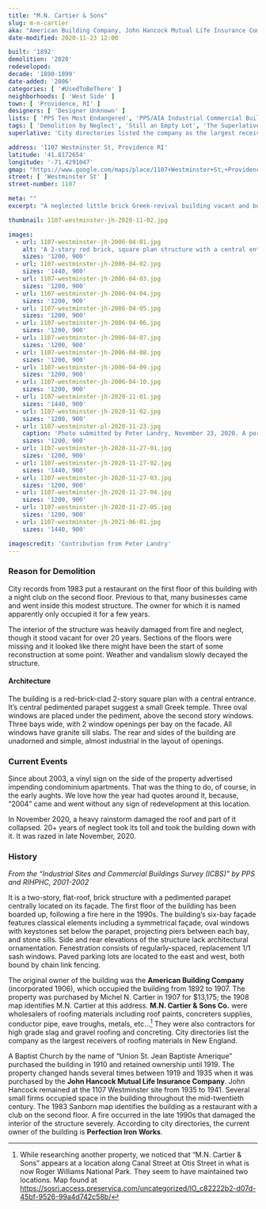 ```yaml
---
title: "M.N. Cartier & Sons"
slug: m-n-cartier
aka: "American Building Company, John Hancock Mutual Life Insurance Company"
date-modified: 2020-11-23 12:00

built: '1892'
demolition: '2020'
redeveloped: 
decade: '1890-1899'
date-added: '2006'
categories: [ '#UsedToBeThere' ]
neighborhoods: [ 'West Side' ]
town: [ 'Providence, RI' ]
designers: [ 'Designer Unknown' ]
lists: [ 'PPS Ten Most Endangered', 'PPS/AIA Industrial Commercial Buildings Survey' ]
tags: [ 'Demolition by Neglect', 'Still an Empty Lot', 'The Superlatives' ]
superlative: 'City directories listed the company as the largest receivers of roofing materials in New England'

address: '1107 Westminster St, Providence RI'
latitude: '41.8172654'
longitude: '-71.4291047'
gmap: "https://www.google.com/maps/place/1107+Westminster+St,+Providence,+RI+02909/@41.8172654,-71.4291047,17z/data=!3m1!4b1!4m5!3m4!1s0x89e445768008e1b1:0x760c6bed5251dc0f!8m2!3d41.8172654!4d-71.426916"
street: [ 'Westminster St' ]
street-number: 1107

meta: ""
excerpt: "A neglected little brick Greek-revival building vacant and boarded up since a fire in the 1990s succumbed to extensive roof damage in 2020"

thumbnail: 1107-westminster-jh-2020-11-02.jpg

images:
  - url: 1107-westminster-jh-2006-04-01.jpg
    alt: 'A 2-story red brick, square plan structure with a central entrance. Three bays across of 2 windows each. The center bay is toppped with a triangular pediment ornament in the style of a Greek temple. Three oval windows are grouped below this pediment.'
    sizes: '1200, 900'
  - url: 1107-westminster-jh-2006-04-02.jpg
    sizes: '1440, 900'
  - url: 1107-westminster-jh-2006-04-03.jpg
    sizes: '1200, 900'
  - url: 1107-westminster-jh-2006-04-04.jpg
    sizes: '1200, 900'
  - url: 1107-westminster-jh-2006-04-05.jpg
    sizes: '1200, 900'
  - url: 1107-westminster-jh-2006-04-06.jpg
    sizes: '1200, 900'
  - url: 1107-westminster-jh-2006-04-07.jpg
    sizes: '1200, 900'
  - url: 1107-westminster-jh-2006-04-08.jpg
    sizes: '1200, 900'
  - url: 1107-westminster-jh-2006-04-09.jpg
    sizes: '1200, 900'
  - url: 1107-westminster-jh-2006-04-10.jpg
    sizes: '1200, 900'
  - url: 1107-westminster-jh-2020-11-01.jpg
    sizes: '1440, 900'
  - url: 1107-westminster-jh-2020-11-02.jpg
    sizes: '1200, 900'
  - url: 1107-westminster-pl-2020-11-23.jpg
    caption: 'Photo submitted by Peter Landry, November 23, 2020. A portion of the roof has collapsed from heavy rain and wind.'
    sizes: '1200, 900'
  - url: 1107-westminster-jh-2020-11-27-01.jpg
    sizes: '1200, 900'
  - url: 1107-westminster-jh-2020-11-27-02.jpg
    sizes: '1440, 900'
  - url: 1107-westminster-jh-2020-11-27-03.jpg
    sizes: '1200, 900'
  - url: 1107-westminster-jh-2020-11-27-04.jpg
    sizes: '1200, 900'
  - url: 1107-westminster-jh-2020-11-27-05.jpg
    sizes: '1200, 900'
  - url: 1107-westminster-jh-2021-06-01.jpg
    sizes: '1440, 900'

imagescredit: 'Contribution from Peter Landry'
---
```


### Reason for Demolition

City records from 1983 put a restaurant on the first floor of this building with a night club on the second floor. Previous to that, many businesses came and went inside this modest structure. The owner for which it is named apparently only occupied it for a few years.

The interior of the structure was heavily damaged from fire and neglect, though it stood vacant for over 20 years. Sections of the floors were missing and it looked like there might have been the start of some reconstruction at some point. Weather and vandalism slowly decayed the structure.

#### Architecture

The building is a red-brick-clad 2-story square plan with a central entrance. It’s central pedimented parapet suggest a small Greek temple. Three oval windows are placed under the pediment, above the second story windows. Three bays wide, with 2 window openings per bay on the facade. All windows have granite sill slabs. The rear and sides of the building are unadorned and simple, almost industrial in the layout of openings.


### Current Events

Since about 2003, a vinyl sign on the side of the property advertised impending condominium apartments. That was the thing to do, of course, in the early aughts. We love how the year had quotes around it, because, “2004” came and went without any sign of redevelopment at this location.

In November 2020, a heavy rainstorm damaged the roof and part of it collapsed. 20+ years of neglect took its toll and took the building down with it. It was razed in late November, 2020.


### History

_From the “Industrial Sites and Commercial Buildings Survey (ICBS)” by PPS and RIHPHC, 2001-2002_

It is a two-story, flat-roof, brick structure with a pedimented parapet centrally located on its façade. The first floor of the building has been boarded up, following a fire here in the 1990s. The building’s six-bay façade features classical elements including a symmetrical façade, oval windows with keystones set below the parapet, projecting piers between each bay, and stone sills. Side and rear elevations of the structure lack architectural ornamentation. Fenestration consists of regularly-spaced, replacement 1/1 sash windows. Paved parking lots are located to the east and west, both bound by chain link fencing.

The original owner of the building was the **American Building Company** (incorporated 1906), which occupied the building from 1892 to 1907. The property was purchased by Michel N. Cartier in 1907 for $13,175; the 1908 map identifies M.N. Cartier at this address. **M.N. Cartier & Sons Co.** were wholesalers of roofing materials including roof paints, concreters supplies, conductor pipe, eave troughs, metals, etc…[^1] They were also contractors for high grade slag and gravel roofing and concreting. City directories list the company as the largest receivers of roofing materials in New England.

[^1]: While researching another property, we noticed that “M.N. Cartier & Sons” appears at a location along Canal Street at Otis Street in what is now Roger Williams National Park. They seem to have maintained two locations. Map found at https://sosri.access.preservica.com/uncategorized/IO_c82222b2-d07d-45bf-9526-99a4d742c58b/

A Baptist Church by the name of “Union St. Jean Baptiste Amerique” purchased the building in 1910 and retained ownership until 1919. The property changed hands several times between 1919 and 1935 when it was purchased by the **John Hancock Mutual Life Insurance Company**. John Hancock remained at the 1107 Westminster site from 1935 to 1941. Several small firms occupied space in the building throughout the mid-twentieth century. The 1983 Sanborn map identifies the building as a restaurant with a club on the second floor. A fire occurred in the late 1990s that damaged the interior of the structure severely. According to city directories, the current owner of the building is **Perfection Iron Works**.
